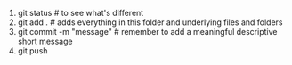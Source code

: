1. git status               # to see what's different
1. git add .                # adds everything in this folder and underlying files and folders
1. git commit -m "message"  # remember to add a meaningful descriptive short message
1. git push
